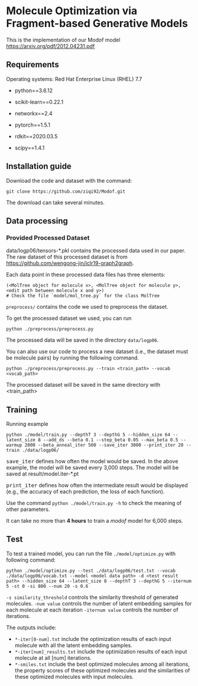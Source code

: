 # Molecule Optimization via Fragment-based Generative Models


This is the implementation of our Modof model https://arxiv.org/pdf/2012.04231.pdf

## Requirements

Operating systems: Red Hat Enterprise Linux (RHEL) 7.7


* python==3.6.12

* scikit-learn==0.22.1

* networkx==2.4

* pytorch==1.5.1

* rdkit==2020.03.5

* scipy==1.4.1

  

## Installation guide

Download the code and dataset with the command:

```
git clone https://github.com/ziqi92/Modof.git
```

The download can take several minutes.



## Data processing

### Provided Processed Dataset

data/logp06/tensors-\*.pkl contains the processed data used in our paper. The raw dataset of this processed dataset is from https://github.com/wengong-jin/iclr19-graph2graph.

Each data point in these processed data files has three elements:

```
(<MolTree object for molecule x>, <MolTree object for molecule y>, <edit path between molecule x and y>)
# Check the file `model/mol_tree.py` for the class MolTree
```

<code>preprocess/</code> contains the code we used to preprocess the dataset.

To get the processed dataset we used, you can run

```
python ./preprocess/preprocess.py
```
The processed data will be saved in the directory <code>data/logp06</code>.



You can also use our code to process a new dataset (i.e., the dataset must be molecule pairs) by running the following command.

```
python ./preprocess/preprocess.py --train <train_path> --vocab <vocab_path>
```
The processed dataset will be saved in the same directory with <train_path>

## Training


Running example

```
python ./model/train.py --depthT 3 --depthG 5 --hidden_size 64 --latent_size 8 --add_ds --beta 0.1 --step_beta 0.05 --max_beta 0.5 --warmup 2000 --beta_anneal_iter 500 --save_iter 3000 --print_iter 20 --train ./data/logp06/
```

<kbd>save_iter</kbd> defines how often the model would be saved. In the above example, the model will be saved every 3,000 steps. The model will be saved at result/model.iter-*.pt

<kbd>print_iter</kbd> defines how often the intermediate result would be displayed (e.g., the accuracy of each prediction, the loss of each function).

Use the command <code>python ./model/train.py -h</code> to check the meaning of other parameters.

It can take no more than **4 hours** to train a *modof* model for 6,000 steps.  



## Test

To test a trained model, you can run the file <code>./model/optimize.py</code> with following command:

```
python ./model/optimize.py --test ./data/logp06/test.txt --vocab ./data/logp06/vocab.txt --model <model data path> -d <test result path> --hidden_size 64 --latent_size 8 --depthT 3 --depthG 5 --iternum 5 -st 0 -si 800 --num 20 -s 0.6
```

<code>-s similarity_threshold</code> controls the similarity threshold of generated molecules.
<code>-num value</code> controls the number of latent embedding samples for each molecule at each iteration
<code>-iternum value</code> controls the number of iterations.

The outputs include:
* <code>*-iter[0-num].txt</code> include the optimization results of each input molecule with all the latent embedding samples.
* <code>*-iter[num]_results.txt</code> include the optimization results of each input molecule at all [num] iterations.
* <code>*-smiles.txt</code> include the best optimized molecules among all iterations, the property scores of these optimized molecules and the similarities of these optimized molecules with input molecules.


